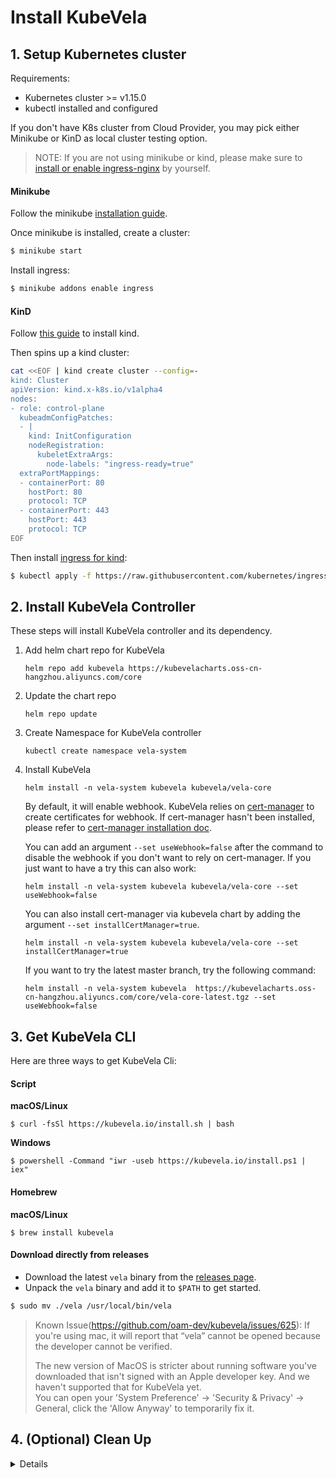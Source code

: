 # Install KubeVela

## 1. Setup Kubernetes cluster

Requirements:
- Kubernetes cluster >= v1.15.0
- kubectl installed and configured

If you don't have K8s cluster from Cloud Provider, you may pick either Minikube or KinD as local cluster testing option.

> NOTE: If you are not using minikube or kind, please make sure to [install or enable ingress-nginx](https://kubernetes.github.io/ingress-nginx/deploy/) by yourself.

<!-- tabs:start -->

#### **Minikube**

Follow the minikube [installation guide](https://minikube.sigs.k8s.io/docs/start/).

Once minikube is installed, create a cluster:

```bash
$ minikube start
```

Install ingress:

```bash
$ minikube addons enable ingress
``` 

#### **KinD**

Follow [this guide](https://kind.sigs.k8s.io/docs/user/quick-start/#installation) to install kind.

Then spins up a kind cluster:

```bash
cat <<EOF | kind create cluster --config=-
kind: Cluster
apiVersion: kind.x-k8s.io/v1alpha4
nodes:
- role: control-plane
  kubeadmConfigPatches:
  - |
    kind: InitConfiguration
    nodeRegistration:
      kubeletExtraArgs:
        node-labels: "ingress-ready=true"
  extraPortMappings:
  - containerPort: 80
    hostPort: 80
    protocol: TCP
  - containerPort: 443
    hostPort: 443
    protocol: TCP
EOF
```

Then install [ingress for kind](https://kind.sigs.k8s.io/docs/user/ingress/#ingress-nginx):
```bash
$ kubectl apply -f https://raw.githubusercontent.com/kubernetes/ingress-nginx/master/deploy/static/provider/kind/deploy.yaml
```

<!-- tabs:end -->

## 2. Install KubeVela Controller

These steps will install KubeVela controller and its dependency.

1. Add helm chart repo for KubeVela
    ```
    helm repo add kubevela https://kubevelacharts.oss-cn-hangzhou.aliyuncs.com/core
    ```

2. Update the chart repo
    ```
    helm repo update
    ```
   
3. Create Namespace for KubeVela controller
    ```shell script
    kubectl create namespace vela-system 
    ```

    


4. Install KubeVela
    ```shell script
    helm install -n vela-system kubevela kubevela/vela-core
    ```
    By default, it will enable webhook. KubeVela relies on [cert-manager](https://cert-manager.io/docs/)
    to create certificates for webhook.
    If cert-manager hasn't been installed, please refer to [cert-manager installation doc](https://cert-manager.io/docs/installation/kubernetes/).
    
    You can add an argument `--set useWebhook=false` after the command to disable the webhook if you don't want to rely on cert-manager.
    If you just want to have a try this can also work:
    ```shell script
    helm install -n vela-system kubevela kubevela/vela-core --set useWebhook=false
    ```
   
    You can also install cert-manager via kubevela chart by adding the argument `--set installCertManager=true`.
    ```shell script
    helm install -n vela-system kubevela kubevela/vela-core --set installCertManager=true
    ```
   
    If you want to try the latest master branch, try the following command:
    ```shell script
    helm install -n vela-system kubevela  https://kubevelacharts.oss-cn-hangzhou.aliyuncs.com/core/vela-core-latest.tgz --set useWebhook=false
    ```

## 3. Get KubeVela CLI

Here are three ways to get KubeVela Cli:

<!-- tabs:start -->

#### **Script**

**macOS/Linux**

```console
$ curl -fsSl https://kubevela.io/install.sh | bash
```

**Windows**

```console
$ powershell -Command "iwr -useb https://kubevela.io/install.ps1 | iex"
```
#### **Homebrew**
**macOS/Linux**
```console
$ brew install kubevela
```

#### **Download directly from releases**

- Download the latest `vela` binary from the [releases page](https://github.com/oam-dev/kubevela/releases).
- Unpack the `vela` binary and add it to `$PATH` to get started.

```bash
$ sudo mv ./vela /usr/local/bin/vela
```

> Known Issue(https://github.com/oam-dev/kubevela/issues/625): 
> If you're using mac, it will report that “vela” cannot be opened because the developer cannot be verified.
>
> The new version of MacOS is stricter about running software you've downloaded that isn't signed with an Apple developer key. And we haven't supported that for KubeVela yet.  
> You can open your 'System Preference' -> 'Security & Privacy' -> General, click the 'Allow Anyway' to temporarily fix it.

<!-- tabs:end -->


## 4. (Optional) Clean Up

<details>

Run:

```bash
$ helm uninstall -n vela-system kubevela
$ rm -r ~/.vela
```

This will uninstall KubeVela server component and its dependency components.
This also cleans up local CLI cache.

Then clean up CRDs (CRDs are not removed via helm by default):

```
$ kubectl delete crd \
  applicationconfigurations.core.oam.dev \
  applicationdeployments.core.oam.dev \
  autoscalers.standard.oam.dev \
  components.core.oam.dev \
  containerizedworkloads.core.oam.dev \
  healthscopes.core.oam.dev \
  issuers.cert-manager.io \
  manualscalertraits.core.oam.dev \
  metricstraits.standard.oam.dev \
  podspecworkloads.standard.oam.dev \
  routes.standard.oam.dev \
  scopedefinitions.core.oam.dev \
  traitdefinitions.core.oam.dev \
  workloaddefinitions.core.oam.dev
```
</details>
